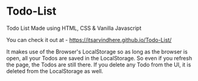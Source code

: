# Todo-List
Todo List Made using HTML, CSS &amp; Vanilla Javascript


You can check it out at - https://itsarvindhere.github.io/Todo-List/


It makes use of the Browser's LocalStorage so as long as the browser is open, all your Todos are saved in the LocalStorage. So even if you refresh the page, the Todos are still there. If you delete any Todo from the UI, it is deleted from the LocalStorage as well. 
